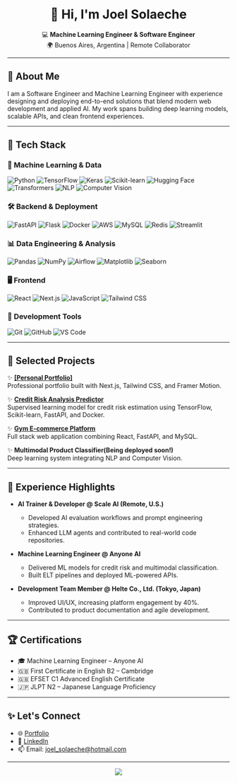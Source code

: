 <h1 align="center">👋 Hi, I'm Joel Solaeche</h1>

<p align="center">
  💻 <strong>Machine Learning Engineer & Software Engineer</strong><br>
  🌍 Buenos Aires, Argentina | Remote Collaborator
</p>

---

## 🧠 About Me
I am a Software Engineer and Machine Learning Engineer with experience designing and deploying end-to-end solutions that blend modern web development and applied AI. My work spans building deep learning models, scalable APIs, and clean frontend experiences.

---

## 🚀 Tech Stack

### 🤖 Machine Learning & Data
![Python](https://img.shields.io/badge/-Python-3776AB?logo=python&logoColor=white)
![TensorFlow](https://img.shields.io/badge/-TensorFlow-FF6F00?logo=tensorflow&logoColor=white)
![Keras](https://img.shields.io/badge/-Keras-D00000?logo=keras&logoColor=white)
![Scikit-learn](https://img.shields.io/badge/-Scikit--learn-F7931E?logo=scikit-learn&logoColor=white)
![Hugging Face](https://img.shields.io/badge/-HuggingFace-FFCA00?logo=huggingface&logoColor=black)
![Transformers](https://img.shields.io/badge/-Transformers-0052CC?logo=apache-spark&logoColor=white)
![NLP](https://img.shields.io/badge/-NLP-4B0082)
![Computer Vision](https://img.shields.io/badge/-Computer%20Vision-8A2BE2)

### 🛠️ Backend & Deployment
![FastAPI](https://img.shields.io/badge/-FastAPI-009688?logo=fastapi&logoColor=white)
![Flask](https://img.shields.io/badge/-Flask-000000?logo=flask&logoColor=white)
![Docker](https://img.shields.io/badge/-Docker-2496ED?logo=docker&logoColor=white)
![AWS](https://img.shields.io/badge/-AWS-FF9900?logo=amazonaws&logoColor=white)
![MySQL](https://img.shields.io/badge/-MySQL-4479A1?logo=mysql&logoColor=white)
![Redis](https://img.shields.io/badge/-Redis-DC382D?logo=redis&logoColor=white)
![Streamlit](https://img.shields.io/badge/-Streamlit-FF4B4B?logo=streamlit&logoColor=white)

### 📊 Data Engineering & Analysis
![Pandas](https://img.shields.io/badge/-Pandas-150458?logo=pandas&logoColor=white)
![NumPy](https://img.shields.io/badge/-NumPy-013243?logo=numpy&logoColor=white)
![Airflow](https://img.shields.io/badge/-Airflow-017CEE?logo=apache-airflow&logoColor=white)
![Matplotlib](https://img.shields.io/badge/-Matplotlib-11557C)
![Seaborn](https://img.shields.io/badge/-Seaborn-69B3A2)

### 🖥️ Frontend
![React](https://img.shields.io/badge/-React-61DAFB?logo=react&logoColor=white)
![Next.js](https://img.shields.io/badge/-Next.js-000000?logo=next.js)
![JavaScript](https://img.shields.io/badge/-JavaScript-F7DF1E?logo=javascript&logoColor=black)
![Tailwind CSS](https://img.shields.io/badge/-Tailwind-38B2AC?logo=tailwindcss&logoColor=white)

### 🔧 Development Tools
![Git](https://img.shields.io/badge/-Git-F05032?logo=git&logoColor=white)
![GitHub](https://img.shields.io/badge/-GitHub-181717?logo=github&logoColor=white)
![VS Code](https://img.shields.io/badge/-VSCode-007ACC?logo=visual-studio-code&logoColor=white)

---

## 🌟 Selected Projects

✨ <a href="https://my-portfolio-joel-eight.vercel.app/" target="_blank">**[Personal Portfolio]**</a>  
Professional portfolio built with Next.js, Tailwind CSS, and Framer Motion.

✨ **[Credit Risk Analysis Predictor](https://github.com/joelsolaeche/credit-risk-app)**  
Supervised learning model for credit risk estimation using TensorFlow, Scikit-learn, FastAPI, and Docker.

✨ **[Gym E-commerce Platform](https://github.com/joelsolaeche/E-commerce_gym_powerKi)**  
Full stack web application combining React, FastAPI, and MySQL.

✨ **Multimodal Product Classifier(Being deployed soon!)**  
Deep learning system integrating NLP and Computer Vision.

---

## 💼 Experience Highlights

- **AI Trainer & Developer @ Scale AI (Remote, U.S.)**
  - Developed AI evaluation workflows and prompt engineering strategies.
  - Enhanced LLM agents and contributed to real-world code repositories.

- **Machine Learning Engineer @ Anyone AI**
  - Delivered ML models for credit risk and multimodal classification.
  - Built ELT pipelines and deployed ML-powered APIs.

- **Development Team Member @ Helte Co., Ltd. (Tokyo, Japan)**
  - Improved UI/UX, increasing platform engagement by 40%.
  - Contributed to product documentation and agile development.

---

## 🏆 Certifications
- 🎓 Machine Learning Engineer – Anyone AI
- 🇬🇧 First Certificate in English B2 – Cambridge
- 🇬🇧 EFSET C1 Advanced English Certificate
- 🇯🇵 JLPT N2 – Japanese Language Proficiency

---

## ✨ Let's Connect
- 🌐 [Portfolio](https://my-portfolio-joel-eight.vercel.app/)
- 💼 [LinkedIn](https://linkedin.com/in/joelsolaeche)
- 📫 Email: joel_solaeche@hotmail.com

---

<p align="center">
  <img src="https://capsule-render.vercel.app/api?type=waving&color=0:38B2AC,100:000000&height=120&section=footer"/>
</p>
